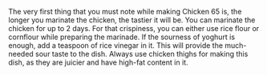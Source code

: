 The very first thing that you must note while making Chicken 65 is, the longer you marinate the chicken, the tastier it will be. You can marinate the chicken for up to 2 days.
For that crispiness, you can either use rice flour or cornflour while preparing the marinade.
If the sourness of yoghurt is enough, add a teaspoon of rice vinegar in it. This will provide the much-needed sour taste to the dish.
Always use chicken thighs for making this dish, as they are juicier and have high-fat content in it.